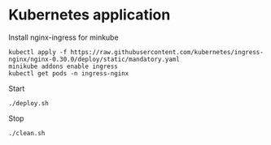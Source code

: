 # Kubernetes application

Install nginx-ingress for minkube

```
kubectl apply -f https://raw.githubusercontent.com/kubernetes/ingress-nginx/nginx-0.30.0/deploy/static/mandatory.yaml
minikube addons enable ingress
kubectl get pods -n ingress-nginx
```

Start

```
./deploy.sh
```

Stop

```
./clean.sh
```
